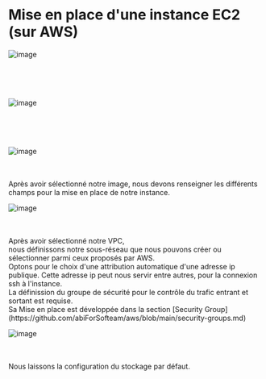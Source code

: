 # Mise en place d'une instance EC2 (sur AWS)

![image](https://github.com/abiForSofteam/aws/assets/56606441/744a2fb9-5c0f-43f3-ad7d-75daffeca572)

<br />
<br />
<br />

![image](https://github.com/abiForSofteam/aws/assets/56606441/2053a582-8541-44da-9f07-3994a4ff3ad2)


<br />
<br />
<br />

![image](https://github.com/abiForSofteam/aws/assets/56606441/9d1a6728-18ae-4b4b-ae22-690996d17653)

<br />
<br />
Après avoir sélectionné notre image, nous devons renseigner les différents champs pour la mise en place de notre instance.

![image](https://github.com/abiForSofteam/aws/assets/56606441/cea22682-f84a-4947-bf19-c9776eb1f006)


<br />
<br />
Après avoir sélectionné notre VPC, 
<br />nous définissons notre sous-réseau que nous pouvons créer ou sélectionner parmi ceux proposés par AWS.
<br /> Optons pour le choix d'une attribution automatique d'une adresse ip publique.
Cette adresse ip peut nous servir entre autres, pour la connexion ssh à l'instance.
<br />La définission du groupe de sécurité pour le contrôle du trafic entrant et sortant est requise.
<br />Sa Mise en place est développée dans la section 
[Security Group](https://github.com/abiForSofteam/aws/blob/main/security-groups.md)

![image](https://github.com/abiForSofteam/aws/assets/56606441/eaddcbc7-88d5-4e67-b77c-b2d6dc6c88ba)

<br />
<br />
Nous laissons la configuration du stockage par défaut.




